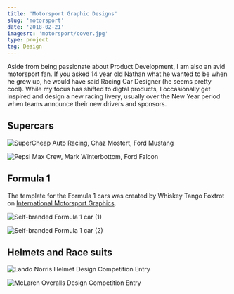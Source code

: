 ```yaml
---
title: 'Motorsport Graphic Designs'
slug: 'motorsport'
date: '2018-02-21'
imagesrc: 'motorsport/cover.jpg'
type: project
tag: Design
---
```


Aside from being passionate about Product Development, I am also an avid motorsport fan. If you asked 14 year old Nathan what he wanted to be when he grew up, he would have said Racing Car Designer (he seems pretty cool). While my focus has shifted to digtal products, I occasionally get inspired and design a new racing livery, usually over the New Year period when teams announce their new drivers and sponsors.

## Supercars

![SuperCheap Auto Racing, Chaz Mostert, Ford Mustang](https://files.nathansimpson.design/portfolio/motorsport/1.jpg)

![Pepsi Max Crew, Mark Winterbottom, Ford Falcon](https://files.nathansimpson.design/portfolio/motorsport/2.jpg 'Pepsi Max Crew, Mark Winterbottom, Ford Falcon')

## Formula 1

The template for the Formula 1 cars was created by Whiskey Tango Foxtrot on [International Motorsport Graphics](http://internationalmotorsportgraphics.com/viewtopic.php?f=9&t=20&start=180).

![Self-branded Formula 1 car (1)](https://files.nathansimpson.design/portfolio/motorsport/f1_1.jpg 'Self-branded Formula 1 car (1)')

![Self-branded Formula 1 car (2)](https://files.nathansimpson.design/portfolio/motorsport/f1_2.jpg 'Self-branded Formula 1 car (2)')

## Helmets and Race suits

![Lando Norris Helmet Design Competition Entry](https://files.nathansimpson.design/portfolio/motorsport/lando_helmet.jpg 'Lando Norris Helmet Design Competition Entry')

![McLaren Overalls Design Competition Entry](https://files.nathansimpson.design/portfolio/motorsport/overalls.jpg 'McLaren Overalls Design Competition Entry')
